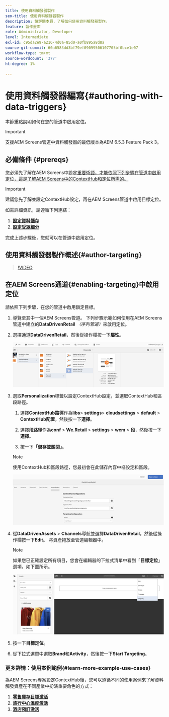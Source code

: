 ```yaml
---
title: 使用資料觸發器製作
seo-title: 使用資料觸發器製作
description: 請詳閱本頁，了解如何使用資料觸發器製作。
feature: 製作畫面
role: Administrator, Developer
level: Intermediate
exl-id: c95da2e9-a216-4d0a-85d0-a0fb895a8d8a
source-git-commit: 60a6583dd3bf79ef09099506107705bf0bce1e07
workflow-type: tm+mt
source-wordcount: '377'
ht-degree: 1%

---
```


# 使用資料觸發器編寫{#authoring-with-data-triggers}

本節重點說明如何在您的管道中啟用定位。

>[!IMPORTANT]
>
>支援AEM Screens管道中資料觸發器的最低版本為AEM 6.5.3 Feature Pack 3。

## 必備條件 {#prereqs}

您必須先了解在AEM Screens中設定[重要術語，才能依照下列步驟在管道中啟用定位，這是了解AEM Screens中的ContextHub和定位所需的。](configuring-context-hub.md)

>[!IMPORTANT]
>
>建議您先了解並設定ContextHub設定，再在AEM Screens管道中啟用目標定位。

如需詳細資訊，請遵循下列連結：

1. **[設定資料儲存](configuring-context-hub.md)**
1. **[設定受眾細分](configuring-context-hub.md)**

完成上述步驟後，您就可以在管道中啟用定位。

## 使用資料觸發器製作概述{#author-targeting}

>[!VIDEO](https://video.tv.adobe.com/v/31921)

## 在AEM Screens通道{#enabling-targeting}中啟用定位

請依照下列步驟，在您的管道中啟用鎖定目標。

1. 導覽至其中一個AEM Screens管道。 下列步驟示範如何使用在AEM Screens管道中建立的&#x200B;**DataDrivenRetail** *（序列管道）*&#x200B;來啟用定位。

1. 選擇通道&#x200B;**DataDrivenRetail**，然後從操作欄按一下&#x200B;**屬性**。

   ![screen_shot_2019-05-01at43332pm](assets/screen_shot_2019-05-01at43332pm.png)

1. 選取&#x200B;**Personalization**&#x200B;標籤以設定ContextHub設定，並選取ContextHub和區段路徑。

   1. 選擇&#x200B;**ContextHub路徑**&#x200B;作為&#x200B;**libs**> **settings**> **cloudsettings** > **default** > **ContextHub配置**，然後按一下&#x200B;**選擇**。

   1. 選擇&#x200B;**段路徑**&#x200B;作為&#x200B;**conf** > **We.Retail** > **settings** > **wcm** > **段**，然後按一下&#x200B;**選擇**。

   1. 按一下&#x200B;**「儲存並關閉」**。
   >[!NOTE]
   >
   >使用ContextHub和區段路徑，您最初會在此儲存內容中樞設定和區段。

   ![screen_shot_2019-05-01at44030pm](assets/screen_shot_2019-05-01at44030pm.png)

1. 從&#x200B;**DataDrivenAssets** > **Channels**&#x200B;導航並選擇&#x200B;**DataDrivenRetail**，然後從操作欄按一下&#x200B;**Edit**。 將資產拖放至管道編輯器中。

   >[!NOTE]
   >
   >如果您已正確設定所有項目，您會在編輯器的下拉式清單中看到「**目標定位**」選項，如下圖所示。

   ![screen_shot_2019-05-01at44231pm](assets/screen_shot_2019-05-01at44231pm.png)

1. 按一下&#x200B;**目標定位**。

1. 從下拉式選單中選取&#x200B;**Brand**&#x200B;和&#x200B;**Activity**，然後按一下&#x200B;**Start Targeting**。

### 更多詳情：使用案例範例{#learn-more-example-use-cases}

為AEM Screens專案設定ContextHub後，您可以遵循不同的使用案例來了解資料觸發資產在不同產業中扮演重要角色的方式：

1. **[零售庫存目標激活](retail-inventory-activation.md)**
1. **[旅行中心溫度激活](local-temperature-activation.md)**
1. **[酒店預訂激活](hospitality-reservation-activation.md)**
